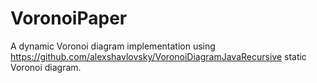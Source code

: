 # VoronoiPaper

A dynamic Voronoi diagram implementation using https://github.com/alexshavlovsky/VoronoiDiagramJavaRecursive static Voronoi diagram.
